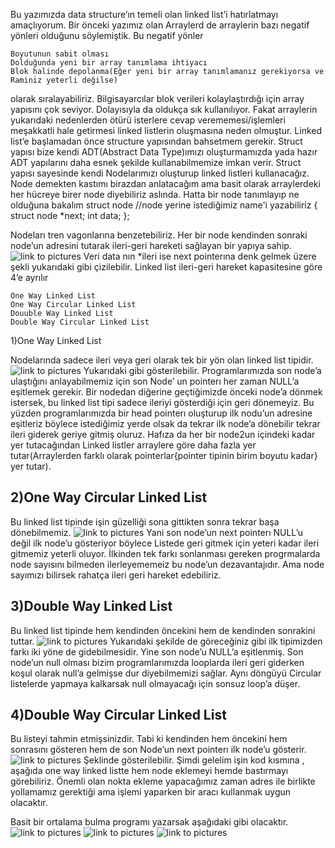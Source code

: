 Bu yazımızda data structure’ın temeli olan linked list’i hatırlatmayı amaçlıyorum. Bir önceki yazımız olan Arraylerd de arraylerin
bazı negatif yönleri olduğunu söylemiştik. Bu negatif yönler

    Boyutunun sabit olması
    Dolduğunda yeni bir array tanımlama ihtiyacı
    Blok halinde depolanma(Eğer yeni bir array tanımlamanız gerekiyorsa ve Raminiz yeterli değilse)

olarak sıralayabiliriz. Bilgisayarcılar blok verileri kolaylaştırdığı için array yapısını çok seviyor. Dolayısıyla da oldukça sık
kullanılıyor. Fakat arraylerin yukarıdaki nedenlerden ötürü isterlere cevap verememesi/işlemleri meşakkatli hale  getirmesi 
linked listlerin oluşmasına neden olmuştur. Linked list’e başlamadan önce structure yapısından bahsetmem gerekir. Struct yapısı 
bize kendi ADT(Abstract Data Type)ımızı oluşturmamızda yada hazır ADT yapılarını daha esnek şekilde kullanabilmemize imkan verir. 
Struct yapısı sayesinde kendi Nodelarımızı oluşturup linked listleri kullanacağız. Node demekten kastımı birazdan anlatacağım ama 
basit olarak arraylerdeki her hücreye birer node diyebiliriz aslında. Hatta bir node tanımlayıp ne olduğuna bakalım
struct node  //node yerine istediğimiz name'i yazabiliriz
{
struct node *next;
int data;
};

Nodeları tren  vagonlarına benzetebiliriz. Her bir node kendinden sonraki node’un adresini tutarak ileri-geri hareketi 
sağlayan bir yapıya sahip.
![link to pictures](https://github.com/ahmetmuhammetkocabiyik/Data-Structures/blob/master/Images/veri.jpg)
Veri  data nın *ileri ise next pointerına denk gelmek üzere şekli yukarıdaki gibi çizilebilir.
Linked list ileri-geri hareket kapasitesine göre 4’e ayrılır

    One Way Linked List
    One Way Circular Linked List
    Douuble Way Linked List
    Double Way Circular Linked List

1)One Way Linked List

Nodelarında sadece ileri veya geri olarak tek bir yön olan linked list tipidir.
![link to pictures](https://github.com/ahmetmuhammetkocabiyik/Data-Structures/blob/master/Images/oneway_list.jpg)
Yukarıdaki gibi gösterilebilir. Programlarımızda son node’a ulaştığını anlayabilmemiz için son Node’
un pointerı her zaman NULL’a eşitlemek gerekir. Bir nodedan diğerine geçtiğimizde önceki node’a dönmek istersek,  bu linked list 
tipi sadece ileriyi gösterdiği için geri dönemeyiz. Bu yüzden programlarımızda bir head pointerı oluşturup ilk nodu’un adresine
eşitleriz böylece istediğimiz yerde olsak da tekrar ilk node’a dönebilir tekrar ileri giderek geriye gitmiş oluruz. Hafıza da 
her bir node2un içindeki kadar yer tutacağından Linked listler arraylere göre daha fazla yer tutar(Arraylerden farklı olarak 
pointerlar{pointer tipinin birim boyutu kadar} yer tutar).

<h2>2)One Way Circular Linked List</h2>

Bu linked list tipinde işin güzelliği sona gittikten sonra tekrar başa dönebilmemiz.
![link to pictures](https://github.com/ahmetmuhammetkocabiyik/Data-Structures/blob/master/Images/oneway_circular_list.jpg)
Yani son node’un next pointerı NULL’u değil ilk node’u gösteriyor böylece Listede geri gitmek için yeteri kadar ileri gitmemiz
yeterli oluyor. İlkinden tek farkı sonlanması gereken progrmalarda node sayısını bilmeden ilerleyememeiz bu node’un dezavantajıdır.
Ama node sayımızı bilirsek rahatça ileri geri hareket edebiliriz.

<h2>3)Double Way Linked List</h2>

Bu linked list tipinde hem kendinden öncekini hem de kendinden sonrakini tuttar.
![link to pictures](https://github.com/ahmetmuhammetkocabiyik/Data-Structures/blob/master/Images/doubleway_list.jpg)
Yukarıdaki şekilde de göreceğiniz gibi ilk tipimizden farkı iki yöne de gidebilmesidir. Yine son node’u NULL’a eşitlenmiş. 
Son node’un null olması bizim programlarımızda looplarda ileri geri giderken koşul olarak null’a gelmişse dur diyebilmemizi 
sağlar. Aynı döngüyü Circular listelerde yapmaya kalkarsak null olmayacağı için sonsuz loop’a düşer.

<h2>4)Double Way Circular Linked List</h2>

Bu listeyi tahmin etmişsinizdir. Tabi ki kendinden hem öncekini hem sonrasını gösteren hem de son Node’un next pointerı ilk 
node’u gösterir.
![link to pictures](https://github.com/ahmetmuhammetkocabiyik/Data-Structures/blob/master/Images/doubleway_circular_list.jpg)
Şeklinde gösterilebilir. Şimdi gelelim işin kod kısmına , aşağıda one way linked listte hem node eklemeyi hemde bastırmayı görebiliriz. Önemli olan nokta ekleme yapacağımız zaman adres ile birlikte yollamamız gerektiği ama işlemi yaparken bir aracı kullanmak uygun olacaktır.

 
Basit bir ortalama bulma programı yazarsak aşağıdaki gibi olacaktır.
![link to pictures](https://github.com/ahmetmuhammetkocabiyik/Data-Structures/blob/master/Images/link_list_one.png)
![link to pictures](https://github.com/ahmetmuhammetkocabiyik/Data-Structures/blob/master/Images/linked_list_two.png)
![link to pictures](https://github.com/ahmetmuhammetkocabiyik/Data-Structures/blob/master/Images/linked_list_three.png)
